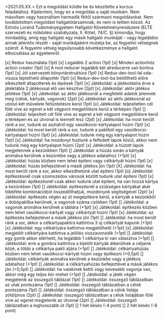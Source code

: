 <Abdurasitov Alekszandr>
<A49MZV>
<Kliensoldali_Webprogramozás - II. felvonás>
<2021.05.XX.>
Ezt a megoldást <Abdurasitov_Alekszandr, A49MZV> küldte be és készítette a <Kliensoldali_Webprogramozás> kurzus <Ticket_To_Ride - II. felvonás> feladatához.
Kijelentem, hogy ez a megoldás a saját munkám.
Nem másoltam vagy használtam harmadik féltől származó megoldásokat.
Nem továbbítottam megoldást hallgatótársaimnak, és nem is tettem közzé.
Az Eötvös Loránd Tudományegyetem Hallgatói Követelményrendszere (ELTE szervezeti és működési szabályzata, II. Kötet, 74/C. §) kimondja,
hogy mindaddig, amíg egy hallgató egy másik hallgató munkáját - vagy legalábbis annak jelentős részét - saját munkájaként mutatja be,
az fegyelmi vétségnek számít. A fegyelmi vétség legsúlyosabb következménye a hallgató elbocsátása az egyetemről.

[x] Redux használata (1pt)
[x] Legalább 2 action (1pt)
[x] Minden actionhöz action creator (1pt)
[x] A root reducer legalább két alreducerre van bontva (1pt)
[x] Jól szervezett könyvtárstruktúra (1pt)
[x] Redux-dev-tool-lal oda-vissza léptethető állapottér (1pt)
[x] Redux-dev-tool-ba betölthető előre elkészített állapotterek és lépések (1pt)
[x] Játékoldal: a játékoldalra érve a játéktábla 2 játékossal elő van készítve (2pt)
[x] Játékoldal: aktív játékos jelölése (1pt)
[x] Játékoldal: az aktív játékosnál a megfelelő adatok jelennek meg (célok, kártyák, vagonok) (2pt)
[x] Játékoldal: az aktív játékosnál az utolsó két művelete feltüntetésre kerül (1pt)
[x] Játékoldal: teljesítetlen cél fölé víve az egeret a két végpont megjelölésre kerül a térképen (1pt)
[] Játékoldal: teljesített cél fölé víve az egeret a két végpont megjelölésre kerül a térképen és az útvonal is kiemelt lesz (2pt)
[x] Játékoldal: ha most került ránk a sor, tudunk az asztalról egy vasútkocsi-kártyalapot húzni (1pt)
[x] Játékoldal: ha most került ránk a sor, tudunk a pakliból egy vasútkocsi-kártyalapot húzni (1pt)
[x] Játékoldal: tudunk még egy kártyalapot húzni (1pt)
[x] Játékoldal: ha mozdonyt húztunk a felfedett lapok közül, akkor nem tudunk még egy kártyalapot húzni (2pt)
[x] Játékoldal: a húzott lapok megjelennek a kezünkben (1pt)
[] Játékoldal: a húzás során a kártyák animálva kerülnek a kezünkbe vagy a játékos adataihoz (+1pt)
[x] Játékoldal: húzás közben nem lehet építeni vagy célkártyát húzni (1pt)
[x] Játékoldal: húzás befejeztével a másik játékos jön (1pt)
[X] Játékoldal: ha most került ránk a sor, akkor elkezdhetünk utat építeni (1pt)
[o] Játékoldal: építkezésnél csak szomszédos városok között tudunk utat építeni (1pt)
[x] Játékoldal: építkezésnél csak akkor tudunk utat építeni, ha van hozzá kártya a kezünkben (1pt)
[] Játékoldal: építkezésnél a szükséges kártyákat akár többféle kombinációból összeállíthatjuk, mozdonyok segítségével (2pt)
[x] Játékoldal: építkezés végén az út megépítésre kerül, a kártyák a kezünkből a dobópakliba kerülnek, a vagonok száma csökken (1pt)
[] Játékoldal: a vagonok animálva kerülnek a táblára (+1pt)
[x] Játékoldal: építkezés közben nem lehet vasútkocsi-kártyát vagy célkártyát húzni (1pt)
[x] Játékoldal: az építkezés befejeztével a másik játékos jön (1pt)
[] Játékoldal: ha most került ránk a sor, akkor a célkártyapaklira kattintva 3 új célkártyát kapunk (+1pt)
[x] Játékoldal: egy célkártyára kattintva megjelölhető (+1pt)
[x] Játékoldal: megjelölt célkártyára kattintva a jelölés visszavonódik (+1pt)
[] Játékoldal: egy gomb akkor elérhető, ha legalább 1 célkártya ki van választva (+1pt)
[] Játékoldal: erre a gombra kattintva a kijelölt kártyák átkerülnek a céljaink közé, a többi a célkártya pakli aljára (+1pt)
[] Játékoldal: célkártyahúzás közben nem lehet vasútkocsi-kártyát húzni vagy építkezni (+0,5pt)
[] Játékoldal: célkártyák animálva kerülnek a kezünkbe vagy a játékos adataihoz (+1pt)
[] Játékoldal: a célkártyahúzás befejeztével a másik játékos jön (+0,5pt)
[] Játékoldal: ha valakinek kettő vagy kevesebb vagonja van, akkor még egy teljes kör mehet (+1pt)
[] Játékoldal: a játék végén megjelenik az összegző táblázat (1pt)
[] Játékoldal: összegző táblázatban az utak pontszáma (1pt)
[] Játékoldal: összegző táblázatban a célok pontszáma (1pt)
[] Játékoldal: összegző táblázatban a célok listája zöld/piros (2pt)
[] Játékoldal: összegző táblázatban a célok listájában fölé víve az egeret megjelenik az útvonal (2pt)
[] Játékoldal: összegző táblázatban a leghosszabb út (1pt)
[] 1 hét késés (-4 pont)
[] 2 hét késés (-8 pont)